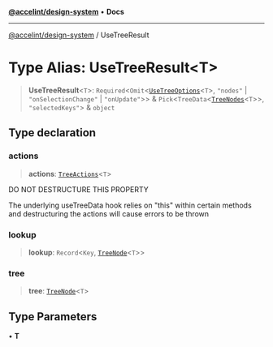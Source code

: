 [**@accelint/design-system**](../README.md) • **Docs**

***

[@accelint/design-system](../README.md) / UseTreeResult

# Type Alias: UseTreeResult\<T\>

> **UseTreeResult**\<`T`\>: `Required`\<`Omit`\<[`UseTreeOptions`](UseTreeOptions.md)\<`T`\>, `"nodes"` \| `"onSelectionChange"` \| `"onUpdate"`\>\> & `Pick`\<`TreeData`\<[`TreeNodes`](TreeNodes.md)\<`T`\>\>, `"selectedKeys"`\> & `object`

## Type declaration

### actions

> **actions**: [`TreeActions`](TreeActions.md)\<`T`\>

DO NOT DESTRUCTURE THIS PROPERTY

The underlying useTreeData hook relies on "this" within certain methods
and destructuring the actions will cause errors to be thrown

### lookup

> **lookup**: `Record`\<`Key`, [`TreeNode`](TreeNode.md)\<`T`\>\>

### tree

> **tree**: [`TreeNode`](TreeNode.md)\<`T`\>

## Type Parameters

• **T**
